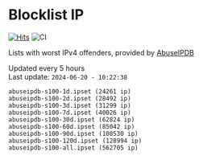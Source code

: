 # Blocklist IP

[![Hits](https://hits.seeyoufarm.com/api/count/incr/badge.svg?url=https%3A%2F%2Fgithub.com%2Fborestad%2Fblocklist-ip%2F&count_bg=%2379C83D&title_bg=%23555555&icon=&icon_color=%23E7E7E7&title=hits&edge_flat=false)](https://hits.seeyoufarm.com)  ![CI](https://img.shields.io/github/workflow/status/borestad/blocklist-ip/CI?style=flat-square)

Lists with worst IPv4 offenders, provided by [AbuseIPDB](https://www.abuseipdb.com/)

<!-- FOOTER-PLACEHOLDER -->
Updated every 5 hours<br>
Last update: `2024-06-20 - 10:22:38`
```
abuseipdb-s100-1d.ipset (24261 ip)
abuseipdb-s100-2d.ipset (28492 ip)
abuseipdb-s100-3d.ipset (31299 ip)
abuseipdb-s100-7d.ipset (40026 ip)
abuseipdb-s100-30d.ipset (62824 ip)
abuseipdb-s100-60d.ipset (85042 ip)
abuseipdb-s100-90d.ipset (108530 ip)
abuseipdb-s100-120d.ipset (128994 ip)
abuseipdb-s100-all.ipset (562705 ip)
```
